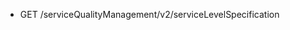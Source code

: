 <!--
    ATTENTION: This file was generated via gradle!
               Do NOT manually edit this file! Any such changes will be overwritten!
-->

* GET /serviceQualityManagement/v2/serviceLevelSpecification
